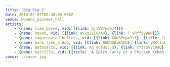 ```yaml
---
title: 'Big Gig 2'
date: 2018-07-07T08:30:00.000Z
venue: womens_pioneer_hall
artists:
    - {name: liam_boyne, vid: [{link: bj1VW7nowJ4}]}
    - {name: haven, vid: [{link: avZgi1EGXAU}, {link: F_yRff9y9W0}]}
    - {name: sugarcoated_bullets, vid: [{link: G0NSPopxYxI}, {title: 'Wonderwall (Oasis cover)', link: LHk7IunQGY4}, {link: mSiBIMrjXH8}, {link: bUCKo9fBdMA}]}
    - {name: bark_like_a_dog, vid: [{link: 86DDO6wK5UU}, {link: vMKtIuPV5Fs}]}
    - {name: bathsalts, vid: [{link: Aq_odTUSlJQ}, {link: cYjVSvVc9dQ}]}
    - {name: koizilla, vid: [{title: 'A Spicy Curry or a Chicken Kebab', link: RmZl5aJcOq8}, {link: atDokY7bgdM}, {link: '--Nky_dMynM'}, {title: 'Rattlesnake (King Gizzard cover)', link: 9QFNAq8VHjU}]}
cover: ./cover.jpg
---
```

